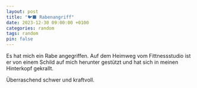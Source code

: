 ```yaml
---
layout: post
title: "🐦‍⬛ Rabenangriff"
date: 2023-12-30 09:00:00 +0100
categories: random
tags: random
pin: false
---
```


Es hat mich ein Rabe angegriffen. 
Auf dem Heimweg vom Fittnessstudio ist er von einem Schild auf mich herunter gestützt und hat sich in meinen Hinterkopf gekrallt. 

Überraschend schwer und kraftvoll.